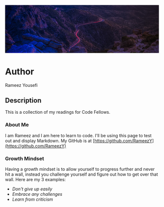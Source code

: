 ![](https://raw.githubusercontent.com/RameezY/reading-notes/main/photo-1542396601-dca920ea2807.jpg)
---
# Author
Rameez Yousefi

## Description
This is a collection of my readings for Code Fellows.

### About Me
I am Rameez and I am here to learn to code.  I'll be using this page to test out and display Markdown.
My GitHub is at [https://github.com/RameezY](https://github.com/RameezY)

### Growth Mindset
Having a growth mindset is to allow yourself to progress further and never hit a wall, instead you challenge yourself and figure out how to get over that wall. Here are my 3 examples:
* *Don't give up easily*
* *Embrace any challenges*
* *Learn from criticism*
